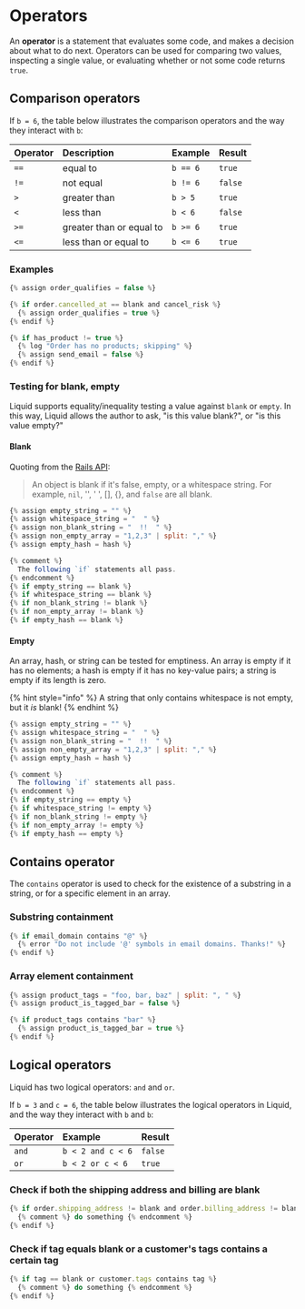 # Operators

An **operator** is a statement that evaluates some code, and makes a decision about what to do next. Operators can be used for comparing two values, inspecting a single value, or evaluating whether or not some code returns `true`.

## Comparison operators

If `b = 6`, the table below illustrates the comparison operators and the way they interact with `b`:

| Operator | Description | Example | Result |
| :--- | :--- | :--- | :--- |
| `==` | equal to | `b == 6` | `true` |
| `!=` | not equal | `b != 6` | `false` |
| `>` | greater than | `b > 5` | `true` |
| `<` | less than | `b < 6` | `false` |
| `>=` | greater than or equal to | `b >= 6` | `true` |
| `<=` | less than or equal to | `b <= 6` | `true` |

### Examples

```javascript
{% assign order_qualifies = false %}

{% if order.cancelled_at == blank and cancel_risk %}
  {% assign order_qualifies = true %}
{% endif %}
```

```javascript
{% if has_product != true %}
  {% log "Order has no products; skipping" %}
  {% assign send_email = false %}
{% endif %}
```

### Testing for blank, empty

Liquid supports equality/inequality testing a value against `blank` or `empty`. In this way, Liquid allows the author to ask, "is this value blank?", or "is this value empty?"

#### Blank

Quoting from the [Rails API](https://api.rubyonrails.org/classes/Object.html#method-i-blank-3F):

> An object is blank if it's false, empty, or a whitespace string. For example, `nil`, '', ' ', \[\], {}, and `false` are all blank.

```javascript
{% assign empty_string = "" %}
{% assign whitespace_string = "  " %}
{% assign non_blank_string = "  !!  " %}
{% assign non_empty_array = "1,2,3" | split: "," %}
{% assign empty_hash = hash %}

{% comment %}
  The following `if` statements all pass.
{% endcomment %}
{% if empty_string == blank %}
{% if whitespace_string == blank %}
{% if non_blank_string != blank %}
{% if non_empty_array != blank %}
{% if empty_hash == blank %}
```

#### Empty

An array, hash, or string can be tested for emptiness. An array is empty if it has no elements; a hash is empty if it has no key-value pairs; a string is empty if its length is zero.

{% hint style="info" %}
A string that only contains whitespace is not empty, but it _is_ blank!
{% endhint %}

```javascript
{% assign empty_string = "" %}
{% assign whitespace_string = "  " %}
{% assign non_blank_string = "  !!  " %}
{% assign non_empty_array = "1,2,3" | split: "," %}
{% assign empty_hash = hash %}

{% comment %}
  The following `if` statements all pass.
{% endcomment %}
{% if empty_string == empty %}
{% if whitespace_string != empty %}
{% if non_blank_string != empty %}
{% if non_empty_array != empty %}
{% if empty_hash == empty %}
```

## Contains operator

The `contains` operator is used to check for the existence of a substring in a string, or for a specific element in an array.

### Substring containment

```javascript
{% if email_domain contains "@" %}
  {% error "Do not include '@' symbols in email domains. Thanks!" %}
{% endif %}
```

### Array element containment

```javascript
{% assign product_tags = "foo, bar, baz" | split: ", " %}
{% assign product_is_tagged_bar = false %}

{% if product_tags contains "bar" %}
  {% assign product_is_tagged_bar = true %}
{% endif %}
```

## Logical operators

Liquid has two logical operators: `and` and `or`.

If `b = 3` and `c = 6`, the table below illustrates the logical operators in Liquid, and the way they interact with `b` and `b`:

| Operator | Example | Result |
| :--- | :--- | :--- |
| `and` | `b < 2 and c < 6` | `false` |
| `or` | `b < 2 or c < 6` | `true` |

### Check if both the shipping address and billing are blank

```javascript
{% if order.shipping_address != blank and order.billing_address != blank %}
  {% comment %} do something {% endcomment %}
{% endif %}
```

### Check if tag equals blank or a customer's tags contains a certain tag

```javascript
{% if tag == blank or customer.tags contains tag %}
  {% comment %} do something {% endcomment %}
{% endif %}
```

